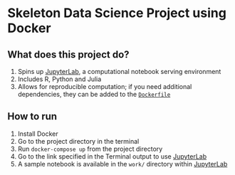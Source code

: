 # Skeleton Data Science Project using Docker

## What does this project do?

1. Spins up [JupyterLab](), a computational notebook serving environment
2. Includes R, Python and Julia
3. Allows for reproducible computation; if you need additional dependencies, they can be added to the [`Dockerfile`](Dockerfile)

## How to run

1.  Install Docker
2.  Go to the project directory in the terminal
3.  Run `docker-compose up` from the project directory
4.  Go to the link specified in the Terminal output to use [JupyterLab][jupyterlab]
5.  A sample notebook is available in the `work/` directory within [JupyterLab][jupyterlab]

[jupyterlab]: https://jupyterlab.readthedocs.io/en/stable/

